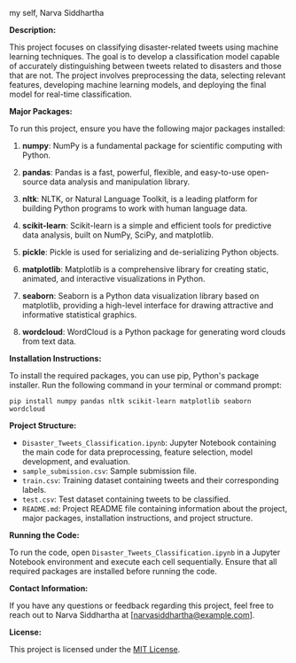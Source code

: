 my self, Narva Siddhartha

**Description:**

This project focuses on classifying disaster-related tweets using machine learning techniques. The goal is to develop a classification model capable of accurately distinguishing between tweets related to disasters and those that are not. The project involves preprocessing the data, selecting relevant features, developing machine learning models, and deploying the final model for real-time classification.

**Major Packages:**

To run this project, ensure you have the following major packages installed:

1. **numpy**: NumPy is a fundamental package for scientific computing with Python.
   
2. **pandas**: Pandas is a fast, powerful, flexible, and easy-to-use open-source data analysis and manipulation library.
   
3. **nltk**: NLTK, or Natural Language Toolkit, is a leading platform for building Python programs to work with human language data.
   
4. **scikit-learn**: Scikit-learn is a simple and efficient tools for predictive data analysis, built on NumPy, SciPy, and matplotlib.

5. **pickle**: Pickle is used for serializing and de-serializing Python objects.

6. **matplotlib**: Matplotlib is a comprehensive library for creating static, animated, and interactive visualizations in Python.

7. **seaborn**: Seaborn is a Python data visualization library based on matplotlib, providing a high-level interface for drawing attractive and informative statistical graphics.

8. **wordcloud**: WordCloud is a Python package for generating word clouds from text data.

**Installation Instructions:**

To install the required packages, you can use pip, Python's package installer. Run the following command in your terminal or command prompt:

```
pip install numpy pandas nltk scikit-learn matplotlib seaborn wordcloud
```

**Project Structure:**

- `Disaster_Tweets_Classification.ipynb`: Jupyter Notebook containing the main code for data preprocessing, feature selection, model development, and evaluation.
- `sample_submission.csv`: Sample submission file.
- `train.csv`: Training dataset containing tweets and their corresponding labels.
- `test.csv`: Test dataset containing tweets to be classified.
- `README.md`: Project README file containing information about the project, major packages, installation instructions, and project structure.

**Running the Code:**

To run the code, open `Disaster_Tweets_Classification.ipynb` in a Jupyter Notebook environment and execute each cell sequentially. Ensure that all required packages are installed before running the code.

**Contact Information:**

If you have any questions or feedback regarding this project, feel free to reach out to Narva Siddhartha at [narvasiddhartha@example.com].

**License:**

This project is licensed under the [MIT License](https://opensource.org/licenses/MIT).
